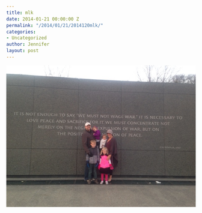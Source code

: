 ```yaml
---
title: mlk
date: 2014-01-21 00:00:00 Z
permalink: "/2014/01/21/2014120mlk/"
categories:
- Uncategorized
author: Jennifer
layout: post
---
```


![](/assets/images/mlk/iphone-20140120215339-0.jpg)
